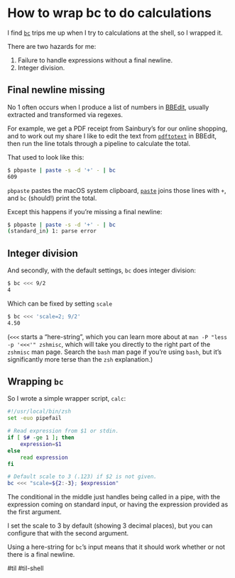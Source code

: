 # How to wrap bc to do calculations

I find [`bc`][] trips me up when I try to calculations at the shell, so I wrapped it.

There are two hazards for me:

1. Failure to handle expressions without a final newline.
2. Integer division.

## Final newline missing

No 1 often occurs when I produce a list of numbers in [BBEdit][], usually extracted and transformed via regexes.

For example, we get a PDF receipt from Sainbury’s for our online shopping, and to work out my share I like to edit the text from [`pdftotext`][] in BBEdit, then run the line totals through a pipeline to calculate the total.

That used to look like this:

```sh
$ pbpaste | paste -s -d '+' - | bc
609
```

`pbpaste` pastes the macOS system clipboard, [`paste`][] joins those lines with `+`, and `bc` (should!) print the total.

Except this happens if you’re missing a final newline:

```sh
$ pbpaste | paste -s -d '+' - | bc
(standard_in) 1: parse error
```

## Integer division

And secondly, with the default settings, `bc` does integer division:

```sh
$ bc <<< 9/2
4
```

Which can be fixed by setting `scale`

```sh
$ bc <<< 'scale=2; 9/2'
4.50
```

(`<<<` starts a “here-string”, which you can learn more about at `man -P "less -p '<<<'" zshmisc`, which will take you directly to the right part of the `zshmisc` man page. Search the `bash` man page if you’re using `bash`, but it’s significantly more terse than the `zsh` explanation.)

## Wrapping `bc`

So I wrote a simple wrapper script, `calc`:

```sh
#!/usr/local/bin/zsh
set -euo pipefail

# Read expression from $1 or stdin.
if [ $# -ge 1 ]; then
    expression=$1
else
    read expression
fi

# Default scale to 3 (.123) if $2 is not given.
bc <<< "scale=${2:-3}; $expression"
```

The conditional in the middle just handles being called in a pipe, with the expression coming on standard input, or having the expression provided as the first argument.

I set the scale to 3 by default (showing 3 decimal places), but you can configure that with the second argument.

Using a here-string for `bc`’s input means that it should work whether or not there is a final newline.

[`bc`]: https://www.gnu.org/software/bc/
[BBEdit]: https://www.barebones.com/products/bbedit/
[`pdftotext`]: https://linux.die.net/man/1/pdftotext
[`paste`]: https://linux.die.net/man/1/paste

#til #til-shell